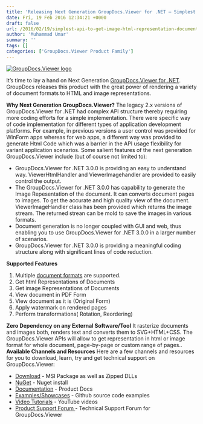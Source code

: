 ```yaml
---
title: 'Releasing Next Generation GroupDocs.Viewer for .NET – Simplest API To Get the Image or HTML Representation of The Document'
date: Fri, 19 Feb 2016 12:34:21 +0000
draft: false
url: /2016/02/19/simplest-api-to-get-image-html-representation-document/
author: 'Muhammad Umar'
summary: ''
tags: []
categories: ['GroupDocs.Viewer Product Family']
---
```


[![GroupDocs.Viewer logo](https://blog.groupdocs.com/wp-content/uploads/sites/4/2014/04/GD_VWR_NETIcon_114.png?itok=MpNabR9F)](http://groupdocs.com/dot-net/document-viewer-library)

It’s time to lay a hand on Next Generation [GroupDocs.Viewer for .NET](http://groupdocs.com/dot-net/document-viewer-library). GroupDocs releases this product with the great power of rendering a variety of document formats to HTML and image representations.

**Why Next Generation GroupDocs.Viewer?** The legacy 2.x versions of GroupDocs.Viewer for .NET had complex API structure thereby requiring more coding efforts for a simple implementation. There were specific way of code implementation for different types of application development platforms. For example, in previous versions a user control was provided for WinForm apps whereas for web apps, a different way was provided to generate Html Code which was a barrier in the API usage flexibility for variant application scenarios. Some salient features of the next generation GroupDocs.Viewer include (but of course not limited to):

*   GroupDocs.Viewer for .NET 3.0.0 is providing an easy to understand way. ViewerHtmlHandler and ViewerImagehandler are provided to easily control the output.
*   The GroupDocs.Viewer for .NET 3.0.0 has capability to generate the Image Repesentation of the document. It can converts document pages to images. To get the accurate and high quality view of the document. ViewerImageHandler class has been provided which returns the image stream. The returned strean can be mold to save the images in various formats.
*   Document generation is no longer coupled with GUI and web, thus enabling you to use GroupDocs.Viewer for .NET 3.0.0 in a larger number of scenarios.
*   GroupDocs.Viewer for .NET 3.0.0 is providing a meaningful coding structure along with significant lines of code reduction.

**Supported Features**

1.  Multiple [document formats](http://groupdocs.com/docs/display/viewernet/Supported+Document+Formats) are supported.
2.  Get html Representations of Documents
3.  Get image Representations of Documents
4.  View document in PDF Form
5.  View document as it is (Original Form)
6.  Apply watermark on rendered pages
7.  Perform transformations( Rotation, Reordering)

**Zero Dependency on any External Software/Tool** It rasterize documents and images both, renders text and converts them to SVG+HTML+CSS. The GroupDocs.Viewer APIs will allow to get representation in html or image format for whole document, page-by-page or custom range of pages.. **Available Channels and Resources** Here are a few channels and resources for you to download, learn, try and get technical support on GroupDocs.Viewer:

*   [Download](http://groupdocs.com/Community/files/8/.net-libraries/groupdocs_viewer_for_.net/full.aspx) - MSI Package as well as Zipped DLLs
*   [NuGet](https://www.nuget.org/packages/groupdocs-viewer-dotnet) - Nuget install
*   [Documentation](http://groupdocs.com/docs/display/viewernet/Getting+Started "Documentation") - Product Docs
*   [Examples/Showcases](https://github.com/groupdocsviewer/GroupDocs_Viewer_NET "examples,showcases") - Github source code examples
*   [Video Tutorials](https://www.youtube.com/channel/UCgO8dwgI5KAsQCVegviVXYA/playlists "video tutorials") - YouTube videos
*   [Product Support Forum ](http://groupdocs.com/Community/forums/groupdocs.viewer-product-family/4/showforum.aspx "Support forum")\- Technical Support Forum for GroupDocs.Viewer




